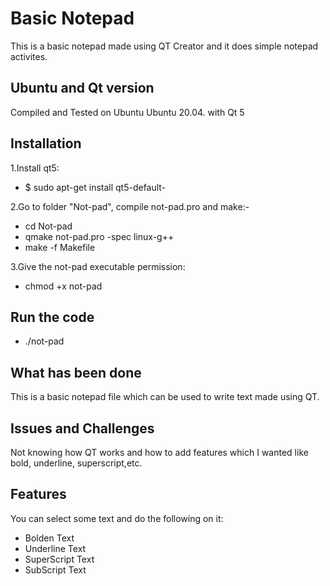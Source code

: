 # Basic Notepad
This is a basic notepad made using QT Creator and it does simple notepad activites.
## Ubuntu and Qt version

Compiled and Tested on Ubuntu Ubuntu 20.04. with Qt 5

## Installation

1.Install qt5: <br/>
- $ sudo apt-get install qt5-default- <br/>

2.Go to folder "Not-pad", compile not-pad.pro and make:- <br/>
- cd Not-pad <br/>
- qmake not-pad.pro -spec linux-g++ <br/>
- make -f Makefile <br/>

3.Give the not-pad executable permission: <br/>
- chmod +x not-pad <br/>


## Run the code <br/>
- ./not-pad <br/>

## What has been done
This is a basic notepad file which can be used to write text made using QT.

## Issues and Challenges 
Not knowing how QT works and how to add features which I wanted like bold, underline, superscript,etc.

## Features
You can select some text and do the following on it: <br/>
- Bolden Text <br/>
- Underline Text <br/>
- SuperScript Text <br/>
- SubScript Text <br/>
